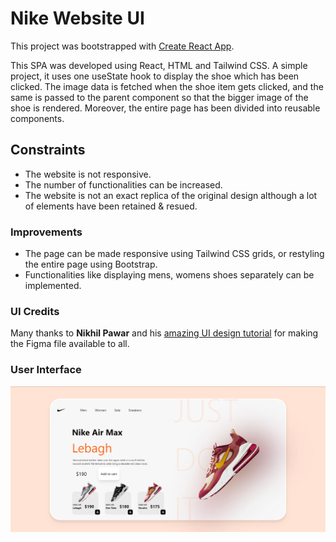 # Nike Website UI

This project was bootstrapped with [Create React App](https://github.com/facebook/create-react-app).

This SPA was developed using React, HTML and Tailwind CSS. A simple project, it uses one useState hook to display the shoe which has been clicked. The image data is fetched when the shoe item gets clicked, and the same is passed to the parent component so that the bigger image of the shoe is rendered. Moreover, the entire page has been divided into reusable components. 

## Constraints

- The website is not responsive. 
- The number of functionalities can be increased.
- The website is not an exact replica of the original design although a lot of elements have been retained & resued.

### Improvements

- The page can be made responsive using Tailwind CSS grids, or restyling the entire page using Bootstrap.
- Functionalities like displaying mens, womens shoes separately can be implemented.

### UI Credits

Many thanks to **Nikhil Pawar** and his [amazing UI design tutorial](https://www.youtube.com/watch?v=_gX-lwyMLwI) for making the Figma file available to all.

### User Interface
![](src/images/UI.png)
